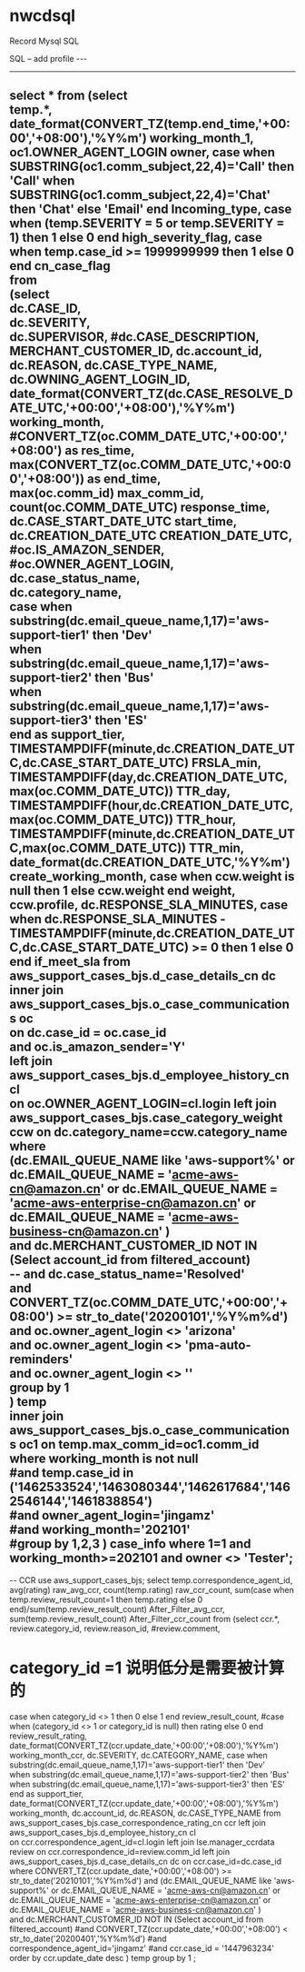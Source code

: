 # nwcdsql
Record Mysql SQL

SQL – add profile ---

----
select 
*
from 
(select                                                                                     
temp.*,
date_format(CONVERT_TZ(temp.end_time,'+00:00','+08:00'),'%Y%m') working_month_1,
oc1.OWNER_AGENT_LOGIN owner,
case when SUBSTRING(oc1.comm_subject,22,4)='Call' then 'Call'
     when SUBSTRING(oc1.comm_subject,22,4)='Chat' then 'Chat'
else 'Email' end Incoming_type,
case when (temp.SEVERITY = 5 or temp.SEVERITY = 1)  then 1
else 0 end high_severity_flag,
case when temp.case_id  >= 1999999999 then 1
else 0 end cn_case_flag                                                                                    
from                                                                                       
(select                                                                                    
dc.CASE_ID,                                                                                
dc.SEVERITY,                                                                               
dc.SUPERVISOR, 
#dc.CASE_DESCRIPTION,
MERCHANT_CUSTOMER_ID,
dc.account_id,  
dc.REASON,
dc.CASE_TYPE_NAME,                                                                                                                                                                                                                                                                   
dc.OWNING_AGENT_LOGIN_ID,                                                                  
date_format(CONVERT_TZ(dc.CASE_RESOLVE_DATE_UTC,'+00:00','+08:00'),'%Y%m') working_month,
#CONVERT_TZ(oc.COMM_DATE_UTC,'+00:00','+08:00') as res_time,                               
max(CONVERT_TZ(oc.COMM_DATE_UTC,'+00:00','+08:00')) as end_time,                           
max(oc.comm_id) max_comm_id,                                                                           
count(oc.COMM_DATE_UTC) response_time,                                                                                                                                   
dc.CASE_START_DATE_UTC start_time,                                                         
dc.CREATION_DATE_UTC CREATION_DATE_UTC,                                                    
#oc.IS_AMAZON_SENDER,                                                                      
#oc.OWNER_AGENT_LOGIN,                                                                     
dc.case_status_name,                                                                       
dc.category_name,                                                                          
case when substring(dc.email_queue_name,1,17)='aws-support-tier1' then 'Dev'               
     when substring(dc.email_queue_name,1,17)='aws-support-tier2' then 'Bus'               
     when substring(dc.email_queue_name,1,17)='aws-support-tier3' then 'ES'                
     end as support_tier,
TIMESTAMPDIFF(minute,dc.CREATION_DATE_UTC,dc.CASE_START_DATE_UTC) FRSLA_min,
TIMESTAMPDIFF(day,dc.CREATION_DATE_UTC,max(oc.COMM_DATE_UTC)) TTR_day,                     
TIMESTAMPDIFF(hour,dc.CREATION_DATE_UTC,max(oc.COMM_DATE_UTC)) TTR_hour,
TIMESTAMPDIFF(minute,dc.CREATION_DATE_UTC,max(oc.COMM_DATE_UTC)) TTR_min,                   
date_format(dc.CREATION_DATE_UTC,'%Y%m') create_working_month,
case when ccw.weight is null then 1 
else ccw.weight end weight,
ccw.profile,
dc.RESPONSE_SLA_MINUTES,
case when dc.RESPONSE_SLA_MINUTES -TIMESTAMPDIFF(minute,dc.CREATION_DATE_UTC,dc.CASE_START_DATE_UTC) >= 0 then 1
     else 0 end if_meet_sla
from aws_support_cases_bjs.d_case_details_cn dc                                                                                                           
inner join aws_support_cases_bjs.o_case_communications oc                                    
on dc.case_id = oc.case_id                                                                
and oc.is_amazon_sender='Y'                                                                
left join aws_support_cases_bjs.d_employee_history_cn cl                                                               
on oc.OWNER_AGENT_LOGIN=cl.login
left join aws_support_cases_bjs.case_category_weight ccw
on dc.category_name=ccw.category_name                                                
where                                                                              
(dc.EMAIL_QUEUE_NAME like 'aws-support%'
or dc.EMAIL_QUEUE_NAME = 'acme-aws-cn@amazon.cn'
or dc.EMAIL_QUEUE_NAME = 'acme-aws-enterprise-cn@amazon.cn'
or dc.EMAIL_QUEUE_NAME = 'acme-aws-business-cn@amazon.cn'
)                                                   
and dc.MERCHANT_CUSTOMER_ID NOT IN (Select account_id from filtered_account)               
-- and dc.case_status_name='Resolved'                                                         
and CONVERT_TZ(oc.COMM_DATE_UTC,'+00:00','+08:00') >= str_to_date('20200101','%Y%m%d')      
and oc.owner_agent_login <> 'arizona'                                                      
and oc.owner_agent_login <> 'pma-auto-reminders'                                           
and oc.owner_agent_login <> ''                                                             
group by 1                                                                                 
) temp  
inner join aws_support_cases_bjs.o_case_communications oc1
on temp.max_comm_id=oc1.comm_id                                                                       
where working_month is not null                                                            
#and temp.case_id in ('1462533524','1463080344','1462617684','1462546144','1461838854')                                    
#and owner_agent_login='jingamz'                                                            
#and working_month='202101'                                                                
#group by 1,2,3
) case_info
where 
1=1
and working_month>=202101
and owner <> 'Tester';
----

-- CCR
use aws_support_cases_bjs;
select
temp.correspondence_agent_id,
avg(rating) raw_avg_ccr,
count(temp.rating) raw_ccr_count,
sum(case when temp.review_result_count=1 then temp.rating else 0 end)/sum(temp.review_result_count) After_Filter_avg_ccr,
sum(temp.review_result_count) After_Filter_ccr_count
from
(select 
ccr.*,
review.category_id,
review.reason_id,
#review.comment,
# category_id =1 说明低分是需要被计算的
case when category_id <> 1 then 0 else 1 end review_result_count,
#case when (category_id <> 1 or category_id is null) then rating else 0 end review_result_rating,
date_format(CONVERT_TZ(ccr.update_date,'+00:00','+08:00'),'%Y%m') working_month_ccr,
dc.SEVERITY,
dc.CATEGORY_NAME,
case when substring(dc.email_queue_name,1,17)='aws-support-tier1' then 'Dev'               
     when substring(dc.email_queue_name,1,17)='aws-support-tier2' then 'Bus'               
     when substring(dc.email_queue_name,1,17)='aws-support-tier3' then 'ES'                
     end as support_tier,
date_format(CONVERT_TZ(ccr.update_date,'+00:00','+08:00'),'%Y%m') working_month,
dc.account_id,
dc.REASON,
dc.CASE_TYPE_NAME
from aws_support_cases_bjs.case_correspondence_rating_cn ccr 
left join aws_support_cases_bjs.d_employee_history_cn cl                                                               
on ccr.correspondence_agent_id=cl.login
left join lse.manager_ccrdata review
on ccr.correspondence_id=review.comm_id
left join aws_support_cases_bjs.d_case_details_cn dc
on ccr.case_id=dc.case_id
where 
CONVERT_TZ(ccr.update_date,'+00:00','+08:00') >= str_to_date('20210101','%Y%m%d')
and 
(dc.EMAIL_QUEUE_NAME like 'aws-support%'
or dc.EMAIL_QUEUE_NAME = 'acme-aws-cn@amazon.cn'
or dc.EMAIL_QUEUE_NAME = 'acme-aws-enterprise-cn@amazon.cn'
or dc.EMAIL_QUEUE_NAME = 'acme-aws-business-cn@amazon.cn'
)                                                   
and dc.MERCHANT_CUSTOMER_ID NOT IN (Select account_id from filtered_account)
#and CONVERT_TZ(ccr.update_date,'+00:00','+08:00') < str_to_date('20200401','%Y%m%d')
#and correspondence_agent_id='jingamz'
#and ccr.case_id = '1447963234' 
order by ccr.update_date desc
) temp
group by 1
;
